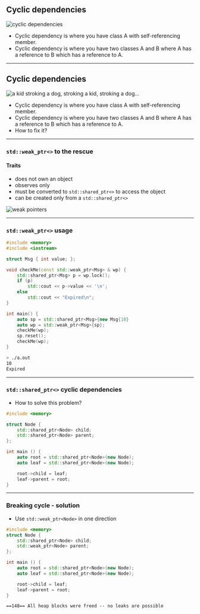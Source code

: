 ﻿<!-- .slide: data-auto-animate data-background="#111111" -->

## Cyclic dependencies

<img data-id="cyclic" data-src="img/cyclicinverted.png" alt="cyclic dependencies" class="plain fragment fade-in">

* <!-- .element: class="fragment fade-in" --> Cyclic dependency is where you have class A with self-referencing member.
* <!-- .element: class="fragment fade-in" --> Cyclic dependency is where you have two classes A and B where A has a reference to B which has a reference to A.

___
<!-- .slide: data-auto-animate data-background="#111111" -->

## Cyclic dependencies

<img data-id="cyclic" data-src="img/cyclic_dependencies.gif" alt="a kid stroking a dog, stroking a kid, stroking a dog..." class="plain fragment fade-in">

* Cyclic dependency is where you have class A with self-referencing member.
* Cyclic dependency is where you have two classes A and B where A has a reference to B which has a reference to A.
* <!-- .element: class="fragment fade-in" --> How to fix it?

___
### `std::weak_ptr<>` to the rescue

#### Traits

* <!-- .element: class="fragment fade-in" --> does not own an object
* <!-- .element: class="fragment fade-in" --> observes only
* <!-- .element: class="fragment fade-in" --> must be converted to <code>std::shared_ptr<></code> to access the object
* <!-- .element: class="fragment fade-in" --> can be created only from a <code>std::shared_ptr<></code>

<div>
    <img data-src="img/weakptrinverted.png" alt="weak pointers" class="plain fragment fade-in">
</div>

___

### `std::weak_ptr<>` usage

<div class="multicolumn" style="position: relative">
<div class="col" style="width: 65%; flex: none">

```cpp
#include <memory>
#include <iostream>

struct Msg { int value; };

void checkMe(const std::weak_ptr<Msg> & wp) {
    std::shared_ptr<Msg> p = wp.lock();
    if (p)
        std::cout << p->value << '\n';
    else
        std::cout << "Expired\n";
}

int main() {
    auto sp = std::shared_ptr<Msg>{new Msg{10}};
    auto wp = std::weak_ptr<Msg>{sp};
    checkMe(wp);
    sp.reset();
    checkMe(wp);
}
```

</div>

<div class="col fragment fade-in">

```bash
> ./a.out
10
Expired
```

</div>
</div>

___

### `std::shared_ptr<>` cyclic dependencies

* How to solve this problem?

```cpp
#include <memory>

struct Node {
    std::shared_ptr<Node> child;
    std::shared_ptr<Node> parent;
};

int main () {
    auto root = std::shared_ptr<Node>(new Node);
    auto leaf = std::shared_ptr<Node>(new Node);

    root->child = leaf;
    leaf->parent = root;
}
```

___

### Breaking cycle - solution

* Use `std::weak_ptr<Node>` in one direction

```cpp
#include <memory>
struct Node {
    std::shared_ptr<Node> child;
    std::weak_ptr<Node> parent;
};

int main () {
    auto root = std::shared_ptr<Node>(new Node);
    auto leaf = std::shared_ptr<Node>(new Node);

    root->child = leaf;
    leaf->parent = root;
}
```

```text
==148== All heap blocks were freed -- no leaks are possible
```
<!-- .element: class="fragment fade-in" -->
